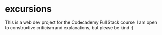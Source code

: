 # excursions
This is a web dev project for the Codecademy Full Stack course. 
I am open to constructive criticism and explanations, but please be kind :)